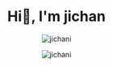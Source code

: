 <h1 align="center">Hi👋, I'm jichan</h1>


<p align="center"><img align="center" src="https://github-readme-stats.vercel.app/api/top-langs?username=jichani&show_icons=true&locale=en&layout=compact" alt="jichani" /></p>

<p align="center"> <img src="https://komarev.com/ghpvc/?username=jichani&label=Profile%20views&color=0e75b6&style=flat" alt="jichani" /> </p>

<!--
**jichani/jichani** is a ✨ _special_ ✨ repository because its `README.md` (this file) appears on your GitHub profile.

Here are some ideas to get you started:

- 🔭 I’m currently working on ...
- 🌱 I’m currently learning ...
- 👯 I’m looking to collaborate on ...
- 🤔 I’m looking for help with ...
- 💬 Ask me about ...
- 📫 How to reach me: ...
- 😄 Pronouns: ...
- ⚡ Fun fact: ...
-->
